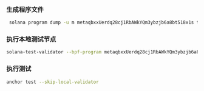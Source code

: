 ### 生成程序文件

```bash
 solana program dump -u m metaqbxxUerdq28cj1RbAWkYQm3ybzjb6a8bt518x1s tests/metaplex_token_metadata_program.so
```

### 执行本地测试节点

```bash
solana-test-validator --bpf-program metaqbxxUerdq28cj1RbAWkYQm3ybzjb6a8bt518x1s tests/metaplex_token_metadata_program.so --reset
```

### 执行测试

```bash
anchor test --skip-local-validator
```
